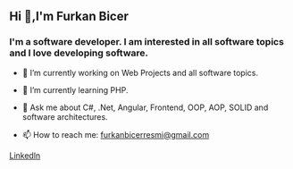 ## Hi 👋,I'm Furkan Bicer

### I'm a software developer. I am interested in all software topics and I love developing software.

- 🔭 I’m currently working on Web Projects and all software topics.
- 🌱 I’m currently learning PHP.

- 💬 Ask me about C#, .Net, Angular, Frontend, OOP, AOP, SOLID and software architectures.
- 📫 How to reach me: furkanbicerresmi@gmail.com

[Linkedln](https://www.linkedin.com/in/bicerfurkan)


